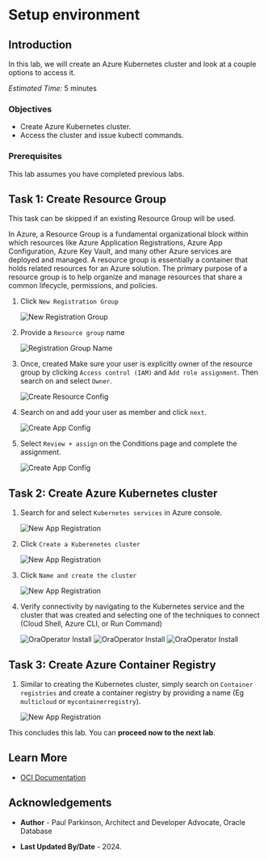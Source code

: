 # Setup environment

## Introduction

In this lab, we will create an Azure Kubernetes cluster and look at a couple options to access it.

*Estimated Time:* 5 minutes

### Objectives

* Create Azure Kubernetes cluster.
* Access the cluster and issue kubectl commands.

### Prerequisites

This lab assumes you have completed previous labs.

## Task 1: Create Resource Group

This task can be skipped if an existing Resource Group will be used.

In Azure, a Resource Group is a fundamental organizational block within which resources like Azure Application Registrations, Azure App Configuration, Azure Key Vault, and many other Azure services are deployed and managed. A resource group is essentially a container that holds related resources for an Azure solution. The primary purpose of a resource group is to help organize and manage resources that share a common lifecycle, permissions, and policies.

   1. Click `New Registration Group`

      ![New Registration Group](images/newregistrationgroup.png)

   2. Provide a `Resource group` name

      ![Registration Group Name](images/resourcegroupcreate.png)

   3. Once, created Make sure your user is explicitly owner of the resource group by clicking `Access control (IAM)` and `Add role assignment`.  Then search on and select `Owner`.

      ![Create Resource Config](images/resourcegrouprole.png)

   4. Search on and add your user as member and click `next`.

      ![Create App Config](images/resourcegroupaddmembers.png)

   5. Select `Review + assign` on the Conditions page and complete the assignment.

      ![Create App Config](images/resourcegroupaddconditions.png)


## Task 2: Create Azure Kubernetes cluster

   1. Search for and select `Kubernetes services` in Azure console.

      ![New App Registration](images/kubernetessearch.png)

   2. Click `Create a Kuberenetes cluster`

      ![New App Registration](images/kubernetescreate.png)

   3. Click `Name and create the cluster`

      ![New App Registration](images/kubernetesname.png)

   4. Verify connectivity by navigating to the Kubernetes service and the cluster that was created and selecting one of the techniques to connect (Cloud Shell, Azure CLI, or Run Command)

      ![OraOperator Install](images/searchforaks.png)
      ![OraOperator Install](images/connectbuttonforaks.png)
      ![OraOperator Install](images/connecttoakeoptions.png)

## Task 3: Create Azure Container Registry

   1. Similar to creating the Kubernetes cluster, simply search on `Container registries` and create a container registry by providing a name (Eg `multicloud` or `mycontainerregistry`).

      ![New App Registration](images/createcontainerregistry.png)



This concludes this lab. You can **proceed now to the next lab**.

## Learn More

* [OCI Documentation](https://docs.oracle.com/en-us/iaas/Content/home.htm)

## Acknowledgements

* **Author** - Paul Parkinson, Architect and Developer Advocate, Oracle Database

* **Last Updated By/Date** - 2024.